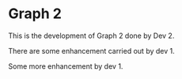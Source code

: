 # Graph 2

This is the development of Graph 2 done by Dev 2.

There are some enhancement carried out by dev 1.

Some more enhancement by dev 1.
